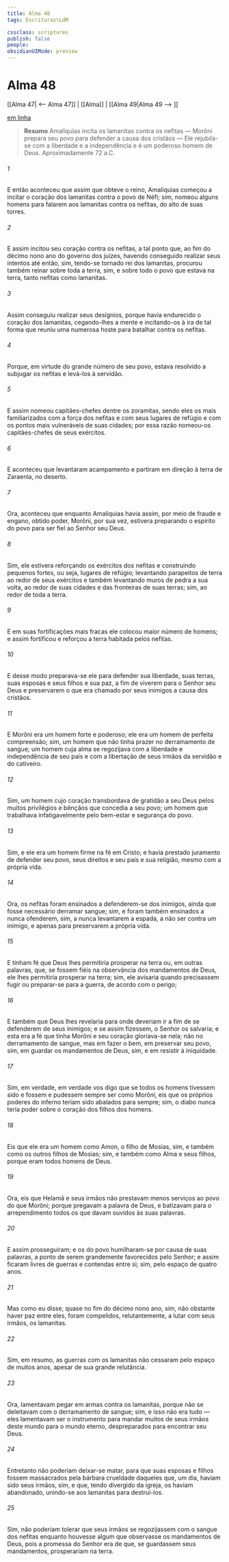 ```yaml
---
title: Alma 48
tags: Escrituras\LdM

cssclass: scriptures
publish: false
people:
obsidianUIMode: preview
---
```


# Alma 48
[[Alma 47| <-- Alma 47]] | [[Alma]] | [[Alma 49|Alma 49 --> ]]

[em linha](https://churchofjesuschrist.org/study/scriptures/bofm/alma/48?lang=por)

> __Resumo__
Amaliquias incita os lamanitas contra os nefitas — Morôni prepara seu povo para defender a causa dos cristãos — Ele rejubila-se com a liberdade e a independência e é um poderoso homem de Deus. Aproximadamente 72 a.C.

###### 1 
E então aconteceu que assim que obteve o reino, Amaliquias começou a incitar o coração dos lamanitas contra o povo de Néfi; sim, nomeou alguns homens para falarem aos lamanitas contra os nefitas, do alto de suas torres.

###### 2 
E assim incitou seu coração contra os nefitas, a tal ponto que, ao fim do décimo nono ano do governo dos juízes, havendo conseguido realizar seus intentos até então, sim, tendo-se tornado rei dos lamanitas, procurou também reinar sobre toda a terra, sim, e sobre todo o povo que estava na terra, tanto nefitas como lamanitas.

###### 3 
Assim conseguiu realizar seus desígnios, porque havia endurecido o coração dos lamanitas, cegando-lhes a mente e incitando-os à ira de tal forma que reuniu uma numerosa hoste para batalhar contra os nefitas.

###### 4 
Porque, em virtude do grande número de seu povo, estava resolvido a subjugar os nefitas e levá-los à servidão.

###### 5 
E assim nomeou capitães-chefes dentre os zoramitas, sendo eles os mais familiarizados com a força dos nefitas e com seus lugares de refúgio e com os pontos mais vulneráveis de suas cidades; por essa razão nomeou-os capitães-chefes de seus exércitos.

###### 6 
E aconteceu que levantaram acampamento e partiram em direção à terra de Zaraenla, no deserto.

###### 7 
Ora, aconteceu que enquanto Amaliquias havia assim, por meio de fraude e engano, obtido poder, Morôni, por sua vez, estivera preparando o espírito do povo para ser fiel ao Senhor seu Deus.

###### 8 
Sim, ele estivera reforçando os exércitos dos nefitas e construindo pequenos fortes, ou seja, lugares de refúgio; levantando parapeitos de terra ao redor de seus exércitos e também levantando muros de pedra a sua volta, ao redor de suas cidades e das fronteiras de suas terras; sim, ao redor de toda a terra.

###### 9 
E em suas fortificações mais fracas ele colocou maior número de homens; e assim fortificou e reforçou a terra habitada pelos nefitas.

###### 10 
E desse modo preparava-se ele para defender sua liberdade, suas terras, suas esposas e seus filhos e sua paz, a fim de viverem para o Senhor seu Deus e preservarem o que era chamado por seus inimigos a causa dos cristãos.

###### 11 
E Morôni era um homem forte e poderoso; ele era um homem de perfeita compreensão; sim, um homem que não tinha prazer no derramamento de sangue; um homem cuja alma se regozijava com a liberdade e independência de seu país e com a libertação de seus irmãos da servidão e do cativeiro.

###### 12 
Sim, um homem cujo coração transbordava de gratidão a seu Deus pelos muitos privilégios e bênçãos que concedia a seu povo; um homem que trabalhava infatigavelmente pelo bem-estar e segurança do povo.

###### 13 
Sim, e ele era um homem firme na fé em Cristo; e havia prestado juramento de defender seu povo, seus direitos e seu país e sua religião, mesmo com a própria vida.

###### 14 
Ora, os nefitas foram ensinados a defenderem-se dos inimigos, ainda que fosse necessário derramar sangue; sim, e foram também ensinados a nunca ofenderem, sim, a nunca levantarem a espada, a não ser contra um inimigo, e apenas para preservarem a própria vida.

###### 15 
E tinham fé que Deus lhes permitiria prosperar na terra ou, em outras palavras, que, se fossem fiéis na observância dos mandamentos de Deus, ele lhes permitiria prosperar na terra; sim, ele avisaria quando precisassem fugir ou preparar-se para a guerra, de acordo com o perigo;

###### 16 
E também que Deus lhes revelaria para onde deveriam ir a fim de se defenderem de seus inimigos; e se assim fizessem, o Senhor os salvaria; e esta era a fé que tinha Morôni e seu coração gloriava-se nela; não no derramamento de sangue, mas em fazer o bem, em preservar seu povo, sim, em guardar os mandamentos de Deus, sim, e em resistir à iniquidade.

###### 17 
Sim, em verdade, em verdade vos digo que se todos os homens tivessem sido e fossem e pudessem sempre ser como Morôni, eis que os próprios poderes do inferno teriam sido abalados para sempre; sim, o diabo nunca teria poder sobre o coração dos filhos dos homens.

###### 18 
Eis que ele era um homem como Amon, o filho de Mosias, sim, e também como os outros filhos de Mosias; sim, e também como Alma e seus filhos, porque eram todos homens de Deus.

###### 19 
Ora, eis que Helamã e seus irmãos não prestavam menos serviços ao povo do que Morôni; porque pregavam a palavra de Deus, e batizavam para o arrependimento todos os que davam ouvidos às suas palavras.

###### 20 
E assim prosseguiram; e os do povo humilharam-se por causa de suas palavras, a ponto de serem grandemente favorecidos pelo Senhor; e assim ficaram livres de guerras e contendas entre si; sim, pelo espaço de quatro anos.

###### 21 
Mas como eu disse, quase no fim do décimo nono ano, sim, não obstante haver paz entre eles, foram compelidos, relutantemente, a lutar com seus irmãos, os lamanitas.

###### 22 
Sim, em resumo, as guerras com os lamanitas não cessaram pelo espaço de muitos anos, apesar de sua grande relutância.

###### 23 
Ora, lamentavam pegar em armas contra os lamanitas, porque não se deleitavam com o derramamento de sangue; sim, e isso não era tudo — eles lamentavam ser o instrumento para mandar muitos de seus irmãos deste mundo para o mundo eterno, despreparados para encontrar seu Deus.

###### 24 
Entretanto não poderiam deixar-se matar, para que suas esposas e filhos fossem massacrados pela bárbara crueldade daqueles que, um dia, haviam sido seus irmãos, sim, e que, tendo divergido da igreja, os haviam abandonado, unindo-se aos lamanitas para destruí-los.

###### 25 
Sim, não poderiam tolerar que seus irmãos se regozijassem com o sangue dos nefitas enquanto houvesse algum que observasse os mandamentos de Deus, pois a promessa do Senhor era de que, se guardassem seus mandamentos, prosperariam na terra.

